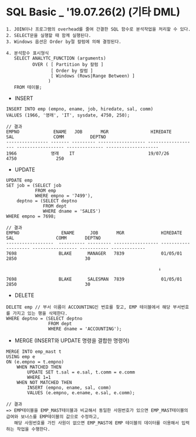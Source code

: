 # SQL Basic _ '19.07.26(2) (기타 DML)
    
    1. JOIN이나 프로그램의 overhead를 줄여 간결한 SQL 함수로 분석작업을 처리할 수 있다.
    2. SELECT문을 실행할 때 함께 실행된다.
    3. Windows 옵션은 Order by절 칼럼에 의해 결정된다.
    
    4. 분석함수 표시형식
       SELECT ANALYTC_FUNCTION (arguments)
              OVER ( [ Partition by 칼럼 ]
                     [ Order by 칼럼 ]
                     [ Windows (Rows|Range Between) ]
                    )
       FROM 테이블;
    
    
   * INSERT
   
    INSERT INTO emp (empno, ename, job, hiredate, sal, comm)
    VALUES (1966, '영래', 'IT', sysdate, 4750, 250);
    
    // 결과
    EMPNO             ENAME   JOB       MGR                HIREDATE            SAL               COMM          DEPTNO                 
    ---------------- ------- --------- ------------------ ------------------- ------------------ -------------- -------------------- 
    1966             영래    IT                            19/07/26            4750               250                                


   * UPDATE
   
    UPDATE emp
    SET job = (SELECT job
               FROM emp
               WHERE empno = '7499'),
        deptno = (SELECT deptno
                  FROM dept
                  WHERE dname = 'SALES')
    WHERE empno = 7698;
    
    // 결과
    EMPNO                ENAME      JOB       MGR              HIREDATE              SAL                COMM       DEPTNO
    ------------------  ---------- --------- ----------------- -------------------- ----------------- ----------- -------------
    7698                BLAKE      MANAGER   7839              01/05/01             2850                          30                     
                                                        
                                                              ↓
                                                              
    7698                BLAKE      SALESMAN  7839              01/05/01             2850                          30
    
    
   * DELETE
   
    DELETE emp // 부서 이름이 ACCOUNTING인 번호를 찾고, EMP 테이블에서 해당 부서번호를 가지고 있는 행을 삭제한다.
    WHERE deptno = (SELECT deptno
                    FROM dept
                    WHERE dname = 'ACCOUNTING');
    
    
   * MERGE (INSERT와 UPDATE 명령을 결합한 명령어)
   
    MERGE INTO emp_mast t
    USING emp e 
    ON (e.empno = t.empno)
        WHEN MATCHED THEN
            UPDATE SET t.sal = e.sal, t.comm = e.comm
            WHERE 1=1
        WHEN NOT MATCHED THEN
            INSERT (empno, ename, sal, comm)
            VALUES (e.empno, e.ename, e.sal, e.comm);
    
    // 결과
    => EMP테이블을 EMP_MAST테이블과 비교해서 동일한 사원번호가 있으면 EMP_MAST테이블의 급여와 보너스를 EMP테이블의 값으로 수정하고,
       해당 사원번호를 가진 사원이 없으면 EMP_MAST에 EMP 테이블의 데이터를 이용해서 입력하는 작업을 수행한다.
